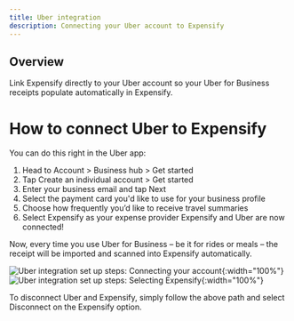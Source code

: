 ```yaml
---
title: Uber integration
description: Connecting your Uber account to Expensify
---
```

## Overview

Link Expensify directly to your Uber account so your Uber for Business receipts populate automatically in Expensify. 

# How to connect Uber to Expensify

You can do this right in the Uber app:

1. Head to Account > Business hub > Get started 
2. Tap Create an individual account > Get started
3. Enter your business email and tap Next
4. Select the payment card you'd like to use for your business profile
5. Choose how frequently you’d like to receive travel summaries 
6. Select Expensify as your expense provider
Expensify and Uber are now connected! 

Now, every time you use Uber for Business – be it for rides or meals – the receipt will be imported and scanned into Expensify automatically. 

![Uber integration set up steps: Connecting your account](https://help.expensify.com/assets/images/Uber1.png){:width="100%"}
![Uber integration set up steps: Selecting Expensify](https://help.expensify.com/assets/images/Uber2.png){:width="100%"}

To disconnect Uber and Expensify, simply follow the above path and select Disconnect on the Expensify option.
